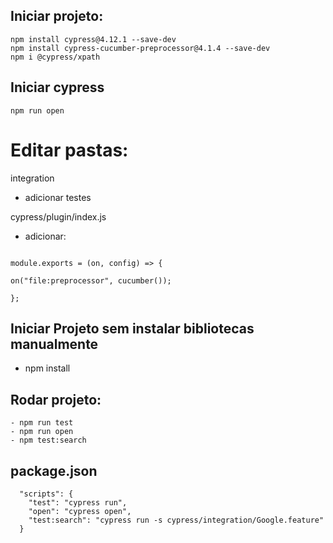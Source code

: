 ## Iniciar projeto:

```npm init
npm install cypress@4.12.1 --save-dev
npm install cypress-cucumber-preprocessor@4.1.4 --save-dev
npm i @cypress/xpath
```

## Iniciar cypress

```npm run open```


# Editar pastas:

integration 
- adicionar testes

cypress/plugin/index.js
- adicionar:


 ```const cucumber = require("cypress-cucumber-preprocessor").default;

 module.exports = (on, config) => {
 
 on("file:preprocessor", cucumber());
 
 };
 ```

 ## Iniciar Projeto sem instalar bibliotecas manualmente
 - npm install

 ## Rodar projeto:
 
 ```
 - npm run test
 - npm run open
 - npm test:search 
 ```
 
 ## package.json

```
  "scripts": {
    "test": "cypress run",
    "open": "cypress open",
    "test:search": "cypress run -s cypress/integration/Google.feature"
  }
  ```
